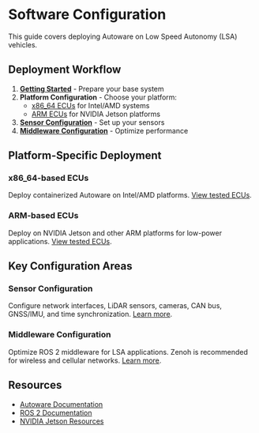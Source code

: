# Software Configuration

This guide covers deploying Autoware on Low Speed Autonomy (LSA) vehicles.

## Deployment Workflow

1. **[Getting Started](getting-started/index.md)** - Prepare your base system
2. **Platform Configuration** - Choose your platform:
     - [x86\_64 ECUs](x86_64-based_ECU/index.md) for Intel/AMD systems
     - [ARM ECUs](ARM-based_ECU/index.md) for NVIDIA Jetson platforms
3. **[Sensor Configuration](sensor-configuration/index.md)** - Set up your sensors
4. **[Middleware Configuration](middleware-configuration/index.md)** - Optimize performance

## Platform-Specific Deployment

### x86\_64-based ECUs
Deploy containerized Autoware on Intel/AMD platforms. [View tested ECUs](../hardware-configuration/ECUs/x86_64ECUs/index.md).

### ARM-based ECUs  
Deploy on NVIDIA Jetson and other ARM platforms for low-power applications. [View tested ECUs](../hardware-configuration/ECUs/armECUs/index.md).

## Key Configuration Areas

### Sensor Configuration
Configure network interfaces, LiDAR sensors, cameras, CAN bus, GNSS/IMU, and time synchronization. [Learn more](sensor-configuration/index.md).

### Middleware Configuration  
Optimize ROS 2 middleware for LSA applications. Zenoh is recommended for wireless and cellular networks. [Learn more](middleware-configuration/index.md).

## Resources

- [Autoware Documentation](https://autoware.org/)
- [ROS 2 Documentation](https://docs.ros.org/)
- [NVIDIA Jetson Resources](https://developer.nvidia.com/embedded-computing)
